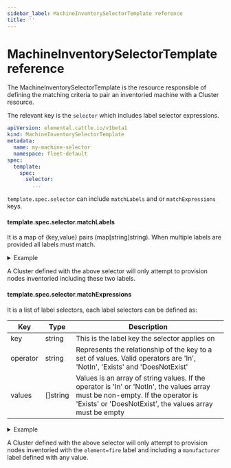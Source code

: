 ```yaml
---
sidebar_label: MachineInventorySelectorTemplate reference
title: ''
---
```


# MachineInventorySelectorTemplate reference

The MachineInventorySelectorTemplate is the resource responsible of defining the matching criteria to pair an inventoried machine with a Cluster resource.

The relevant key is the `selector` which includes label selector expressions.

```yaml title="MachineInventorySelectorTemplate" showLineNumbers
apiVersion: elemental.cattle.io/v1beta1
kind: MachineInventorySelectorTemplate
metadata:
  name: my-machine-selector
  namespace: fleet-default
spec:
  template:
    spec:
      selector:
        ...
```

`template.spec.selector` can include `matchLabels` and or `matchExpressions` keys.

#### template.spec.selector.matchLabels

It is a map of {key,value} pairs (map[string]string). When multiple labels are provided all labels must match.

<details>
  <summary>Example</summary>

  ```yaml showLineNumbers
  ...
  spec:
    template:
      spec:
        selector:
          matchlabels:
            element: fire
            manufacturer: somevalue
  ```

</details>

A Cluster defined with the above selector will only attempt to provision nodes inventoried including these two labels.

#### template.spec.selector.matchExpressions

It is a list of label selectors, each label selectors can be defined as:

| Key               | Type              | Description                                     |
|-------------------|-------------------|-------------------------------------------------|
| key               | string            | This is the label key the selector applies on   |
| operator          | string            | Represents the relationship of the key to a set of values. Valid operators are 'In', 'NotIn', 'Exists' and 'DoesNotExist' |
| values            | []string          | Values is an array of string values. If the operator is 'In' or 'NotIn', the values array must be non-empty. If the operator is 'Exists' or 'DoesNotExist', the values array must be empty |

<details>
  <summary>Example</summary>

  ```yaml showLineNumbers
  ...
  spec:
    template:
      spec:
        selector:
          matchExpressions:
            - key: element
              operator: In
              values: [ 'fire' ]
            - key: manufacturer
              operator: Exists
  ```

</details>

A Cluster defined with the above selector will only attempt to provision nodes inventoried with the `element=fire` label and including a `manufacturer` label defined with any value.
